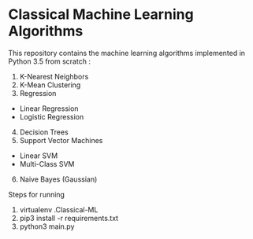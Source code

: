 # Classical Machine Learning Algorithms

This repository contains the machine learning algorithms implemented in Python 3.5 from scratch : 
1. K-Nearest Neighbors
2. K-Mean Clustering
3. Regression 
  - Linear Regression
  - Logistic Regression
4. Decision Trees
5. Support Vector Machines
  - Linear SVM
  - Multi-Class SVM
6. Naive Bayes (Gaussian)

Steps for running
1. virtualenv .Classical-ML
2. pip3 install -r requirements.txt
3. python3 main.py
